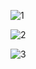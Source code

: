 ![1](https://github.com/user-attachments/assets/8ae4aea6-cc96-48db-aa06-205fab95c9be)


![2](https://github.com/user-attachments/assets/cd99a234-3275-4bac-8500-72a4f13a679e)



![3](https://github.com/user-attachments/assets/05e56f35-f971-47a4-baab-14636d0c17f2)
